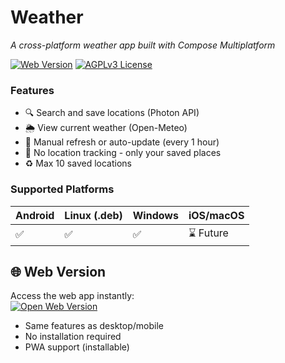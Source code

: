 # Weather
*A cross-platform weather app built with Compose Multiplatform*

[![Web Version](https://img.shields.io/website?down_color=red&down_message=offline&label=Web%20App&up_color=46C646&up_message=live&url=https%3A%2F%2Fweather.iconsnotfound.com)](https://weather.iconsnotfound.com)
[![AGPLv3 License](https://img.shields.io/badge/License-AGPL_v3-blue.svg)](https://www.gnu.org/licenses/agpl-3.0)

### Features
- 🔍 Search and save locations (Photon API)
- 🌦️ View current weather (Open-Meteo)
- 🔄 Manual refresh or auto-update (every 1 hour)
- 🚫 No location tracking - only your saved places
- ♻️ Max 10 saved locations

### Supported Platforms
| Android | Linux (.deb) | Windows | iOS/macOS |  
|---------|-------------|---------|----------|  
| ✅       | ✅           | ✅       | ⌛ Future | 

## 🌐 Web Version
Access the web app instantly:  
[![Open Web Version](https://img.shields.io/badge/🌐_Web_Version-Live_Now-green?style=for-the-badge)](https://weather.iconsnotfound.com/)

- Same features as desktop/mobile
- No installation required
- PWA support (installable)  